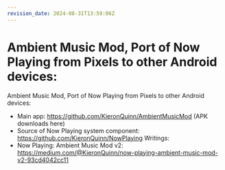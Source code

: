 ```yaml
---
revision_date: 2024-08-31T13:59:06Z
---
```

# Ambient Music Mod, Port of Now Playing from Pixels to other Android devices:
Ambient Music Mod, Port of Now Playing from Pixels to other Android devices:
* Main app: https://github.com/KieronQuinn/AmbientMusicMod (APK downloads here)
* Source of Now Playing system component: https://github.com/KieronQuinn/NowPlaying
Writings:
* Now Playing: Ambient Music Mod v2: https://medium.com/@KieronQuinn/now-playing-ambient-music-mod-v2-93cd4042cc11